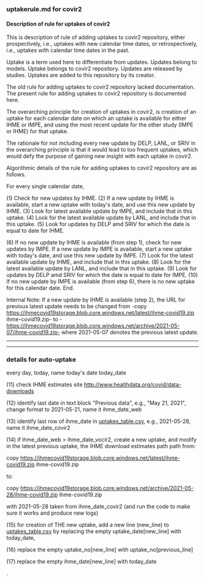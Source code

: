 ### uptakerule.md for covir2

#### Description of rule for uptakes of covir2

This is description of rule of adding uptakes to covir2 repository, either prospectively, i.e., uptakes with new calendar time dates, or retrospectively, i.e., uptakes with calendar time dates in the past.

Uptake is a term used here to differentiate from updates. Updates belong to models. Uptake belongs to covir2 repository. Updates are released by studies. Uptakes are added to this repository by its creator.

The old rule for adding uptakes to covir2 repository lacked documentation. The present rule for adding uptakes to covir2 repository is documented here.

The overarching principle for creation of uptakes in covir2, is creation of an uptake for each calendar date on which an uptake is available for either IHME or IMPE, and using the most recent update for the other study (IMPE or IHME) for that uptake.

The rationale for not including every new update by DELP, LANL, or SRIV in the overarching principle is that it would lead to too frequent uptakes, which would defy the purpose of gaining new insight with each uptake in covir2.

Algorithmic details of the rule for adding uptakes to covir2 repository are as follows.

For every single calendar date,

(1) Check for new updates by IHME. (2) If a new update by IHME is available, start a new uptake with today's date, and use this new update by IHME. (3) Look for latest available update by IMPE, and include that in this uptake. (4) Look for the latest available update by LANL, and include that in this uptake. (5) Look for updates by DELP amd SRIV for which the date is equal to date for IHME.

(6) If no new update by IHME is available (from step 1), check for new updates by IMPE. If a new update by IMPE is available, start a new uptake with today's date, and use this new update by IMPE. (7) Look for the latest available update by IHME, and include that in this uptake. (8) Look for the latest available update by LANL, and include that in this uptake. (9) Look for updates by DELP amd SRIV for which the date is equal to date for IMPE. (10) If no new update by IMPE is available (from step 6), there is no new uptake for this calendar date. End.

Internal Note: If a new update by IHME is available (step 2), the URL for previous latest update needs to be changed from -copy https://ihmecovid19storage.blob.core.windows.net/latest/ihme-covid19.zip ihme-covid19.zip- to -https://ihmecovid19storage.blob.core.windows.net/archive/2021-05-07/ihme-covid19.zip- where 2021-05-07 denotes the previous latest update.

**********
**********

### details for auto-uptake

every day, today, name today's date today_date

(11) check IHME estimates site http://www.healthdata.org/covid/data-downloads

(12) identify last date in text block "Previous data", e.g., "May 21, 2021", change format to 2021-05-21, name it ihme_date_web

(13) identify last row of ihme_date in [uptakes_table.csv](https://github.com/pourmalek/covir2/blob/main/setup/auto/uptakes_table.csv), e.g., 2021-05-28, name it ihme_date_covir2

(14) if ihme_date_web > ihme_date_vocir2, create a new uptake, and modify in the latest previous uptake, the IHME download estimates path path from: 

copy https://ihmecovid19storage.blob.core.windows.net/latest/ihme-covid19.zip ihme-covid19.zip

to:

copy https://ihmecovid19storage.blob.core.windows.net/archive/2021-05-28/ihme-covid19.zip ihme-covid19.zip

with 2021-05-28 taken from ihme_date_covir2 (and run the code to make sure it works and produce new logs)

(15) for creation of THE new uptake, add a new line (new_line) to [uptakes_table.csv](https://github.com/pourmalek/covir2/blob/main/setup/auto/uptakes_table.csv) by replacing the empty uptake_date[new_line] with today_date, 

(16) replace the empty uptake_no[new_line] with uptake_no[previous_line]

(17) replace the empty ihme_date[new_line] with today_date

.







